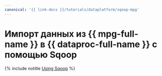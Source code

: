 ```yaml
---
canonical: '{{ link-docs }}/tutorials/dataplatform/sqoop-mpg'
---
```


# Импорт данных из {{ mpg-full-name }} в {{ dataproc-full-name }} с помощью Sqoop

{% include notitle [Using Sqoop](../../_tutorials/dataplatform/sqoop/sqoop-mpg.md) %}
